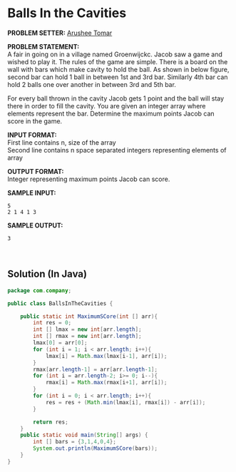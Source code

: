 # Balls In the Cavities

<b>PROBLEM SETTER:</b> <a href="https://github.com/aruto-code">Arushee Tomar</a>

<b>PROBLEM STATEMENT:</b><br>
A fair in going on in a village named Groenwijckc. Jacob saw a game and wished to play it. The rules of the game are simple.
There is a board on the wall with bars which make cavity to hold the ball. As shown in below figure, second bar can hold 1 ball in between 1st and 3rd bar.
Similarly 4th bar can hold 2 balls one over another in between 3rd and 5th bar.



For every ball thrown in the cavity Jacob gets 1 point and the ball will stay there in order to fill the cavity.
You are given an integer array where elements represent the bar. Determine the maximum points Jacob can score in the game.

<b>INPUT FORMAT:</b><br>
First line contains n, size of the array<br>
Second line contains n space separated integers representing elements of array

<b>OUTPUT FORMAT:</b><br>
Integer representing maximum points Jacob can score.

<b>SAMPLE INPUT:</b>
```
5
2 1 4 1 3
```

<b>SAMPLE OUTPUT:</b>
```
3
```
<br>

## Solution (In Java) 
``` java
package com.company;

public class BallsInTheCavities {

    public static int MaximumSCore(int [] arr){
        int res = 0;
        int [] lmax = new int[arr.length];
        int [] rmax = new int[arr.length];
        lmax[0] = arr[0];
        for (int i = 1; i < arr.length; i++){
            lmax[i] = Math.max(lmax[i-1], arr[i]);
        }
        rmax[arr.length-1] = arr[arr.length-1];
        for (int i = arr.length-2; i>= 0; i--){
            rmax[i] = Math.max(rmax[i+1], arr[i]);
        }
        for (int i = 0; i < arr.length; i++){
            res = res + (Math.min(lmax[i], rmax[i]) - arr[i]);
        }

        return res;
    }
    public static void main(String[] args) {
        int [] bars = {3,1,4,0,4};
        System.out.println(MaximumSCore(bars));
    }
}
```
